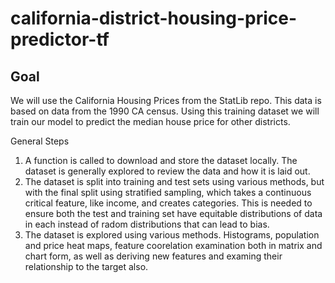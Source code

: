 # california-district-housing-price-predictor-tf

## Goal
We will use the California Housing Prices from the StatLib repo. This data is based on data from the 1990 CA census. Using this training dataset we will train our model to predict the median house price for other districts.

General Steps

1. A function is called to download and store the dataset locally. The dataset is generally explored to review the data and how it is laid out.
2. The dataset is split into training and test sets using various methods, but with the final split using stratified sampling, which takes a continuous critical feature, like income, and creates categories. This is needed to ensure both the test and training set have equitable distributions of data in each instead of radom distributions that can lead to bias.
3. The dataset is explored using various methods. Histograms, population and price heat maps, feature coorelation examination both in matrix and chart form, as well as deriving new features and examing their relationship to the target also.